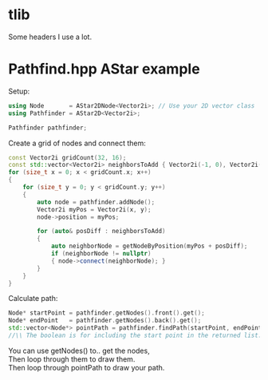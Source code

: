 # tlib
Some headers I use a lot.

# Pathfind.hpp AStar example
Setup:
```cpp
using Node       = AStar2DNode<Vector2i>; // Use your 2D vector class
using Pathfinder = AStar2D<Vector2i>;

Pathfinder pathfinder;
```

Create a grid of nodes and connect them:
```cpp
const Vector2i gridCount(32, 16);
const std::vector<Vector2i> neighborsToAdd { Vector2i(-1, 0), Vector2i(-1, -1), Vector2i(0, -1), Vector2i(-1, 1) };
for (size_t x = 0; x < gridCount.x; x++)
{
    for (size_t y = 0; y < gridCount.y; y++)
    {
        auto node = pathfinder.addNode();
        Vector2i myPos = Vector2i(x, y);
        node->position = myPos;

        for (auto& posDiff : neighborsToAdd)
        {
            auto neighborNode = getNodeByPosition(myPos + posDiff);
            if (neighborNode != nullptr)
            { node->connect(neighborNode); }
        }
    }
}
```

Calculate path:
```cpp
Node* startPoint = pathfinder.getNodes().front().get();
Node* endPoint   = pathfinder.getNodes().back().get();
std::vector<Node*> pointPath = pathfinder.findPath(startPoint, endPoint, true);
//\\ The boolean is for including the start point in the returned list. It is false by default.
```
You can use getNodes() to.. get the nodes,  
Then loop through them to draw them.  
Then loop through pointPath to draw your path. 
